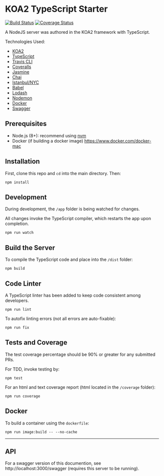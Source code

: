 # KOA2 TypeScript Starter
[![Build Status](https://travis-ci.org/sugerpocket/used-book-trading-platform-api.svg?branch=master)](https://travis-ci.org/sugerpocket/used-book-trading-platform-api)
[![Coverage Status](https://coveralls.io/repos/github/sugerpocket/used-book-trading-platform-api/badge.svg?branch=master)](https://coveralls.io/github/sugerpocket/used-book-trading-platform-api?branch=master)

A NodeJS server was authored in the KOA2 framework with TypeScript.

Technologies Used:
* [KOA2](http://koajs.com/)
* [TypeScript](https://www.typescriptlang.org/)
* [Travis CLI](https://travis-ci.org/)
* [Coveralls](https://coveralls.io/)
* [Jasmine](https://jasmine.github.io/)
* [Chai](http://www.chaijs.com/)
* [Istanbul/NYC](https://github.com/istanbuljs/nyc)
* [Babel](https://babeljs.io/)
* [Lodash](https://lodash.com/)
* [Nodemon](https://nodemon.io/)
* [Docker](https://www.docker.com/)
* [Swagger](https://swagger.io/)

## Prerequisites
* Node.js (8+): recommend using [nvm](https://github.com/creationix/nvm)
* Docker (if building a docker image) https://www.docker.com/docker-mac

## Installation
First, clone this repo and `cd` into the main directory.  Then:
```shell
npm install
```

## Development
During development, the `/app` folder is being watched for changes.

All changes invoke the TypeScript compiler, which restarts the app upon completion.
```shell
npm run watch
```

## Build the Server
To compile the TypeScript code and place into the `/dist` folder:
```shell
npm build
```

## Code Linter
A TypeScript linter has been added to keep code consistent among developers.
```shell
npm run lint
```
To autofix linting errors (not all errors are auto-fixable):
```shell
npm run fix
```

## Tests and Coverage
The test coverage percentage should be 90% or greater for any submitted PRs.

For TDD, invoke testing by:
```shell
npm test
```
For an html and text coverage report (html located in the `/coverage` folder):
```shell
npm run coverage
```

## Docker
To build a container using the `dockerfile`:
```shell
npm run image:build -- --no-cache
```

---

## API
For a swagger version of this documention, see http://localhost:3000/swagger (requires this server to be running).
